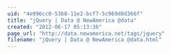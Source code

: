 ```yaml
---
uid: "4e996cc0-53b8-11e2-bcf7-5c969d8d366f"
title: "jQuery | Data @ NewAmerica @data"
created: "2012-06-17 05:13:36"
page_url: "http://data.newamerica.net/tags/jquery"
filename: "jQuery | Data @ NewAmerica @data.html"
---
```

